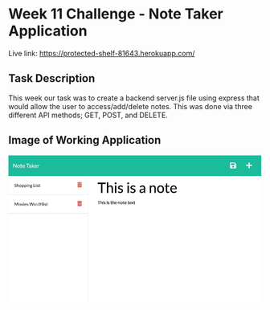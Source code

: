# Week 11 Challenge - Note Taker Application


Live link: https://protected-shelf-81643.herokuapp.com/

## Task Description

This week our task was to create a backend server.js file using express that would allow the user to access/add/delete notes. This was done via three different API methods; GET, POST, and DELETE.

## Image of Working Application

![Screenshot of live application](./img/img.jpg)




